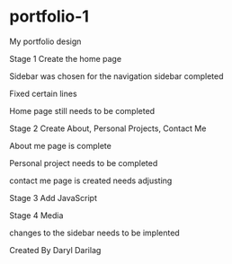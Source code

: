 # portfolio-1
My portfolio design 

Stage 1 Create the home page

Sidebar was chosen for the navigation
sidebar completed

Fixed certain lines

Home page still needs to be completed

Stage 2 Create About, Personal Projects, Contact Me

About me page is complete

Personal project needs to be completed

contact me page is created needs adjusting


Stage 3 Add JavaScript


Stage 4 Media

changes to the sidebar needs to be implented 

Created By Daryl Darilag
